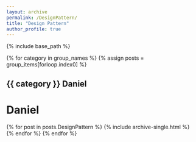 ```yaml
---
layout: archive
permalink: /DesignPattern/
title: "Design Pattern"
author_profile: true
---
```


{% include base_path %}


{% for category in group_names %}
  {% assign posts = group_items[forloop.index0] %}
  <h2 id="{{ category | slugify }}" class="archive__subtitle">{{ category }} Daniel</h2>
  <h1>Daniel</h1>
  {% for post in posts.DesignPattern %}
    {% include archive-single.html %}
  {% endfor %}
{% endfor %}
